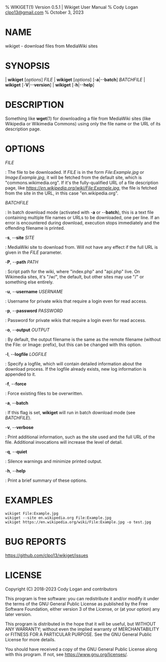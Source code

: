 % WIKIGET(1) Version 0.5.1 | Wikiget User Manual
% Cody Logan <clpo13@gmail.com>
% October 3, 2023

# NAME

wikiget - download files from MediaWiki sites

# SYNOPSIS

| **wikiget** \[*options*] *FILE*
| **wikiget** \[*options*] \[\-**a**|\-\-**batch**] *BATCHFILE*
| **wikiget** \[\-**V**|\-\-**version**]
| **wikiget** \[\-**h**|\-\-**help**]

# DESCRIPTION

Something like **wget**(1) for downloading a file from MediaWiki sites (like Wikipedia or Wikimedia Commons) using only
the file name or the URL of its description page.

# OPTIONS

*FILE*

:   The file to be downloaded. If *FILE* is in the form *File:Example.jpg* or *Image:Example.jpg*, it will be fetched
    from the default site, which is "commons.wikimedia.org". If it's the fully-qualified URL of a file description page,
    like *https://en.wikipedia.org/wiki/File:Example.jpg*, the file is fetched from the site in the URL, in this case
    "en.wikipedia.org".

*BATCHFILE*

:   In batch download mode (activated with \-**a** or \-\-**batch**), this is a text file containing multiple file names
    or URLs to be downloaded, one per line. If an error is encountered during download, execution stops immediately and
    the offending filename is printed.

\-**s**, \-\-**site** *SITE*

:   MediaWiki site to download from. Will not have any effect if the full URL is given in the *FILE* parameter.

\-**P**, \-\-**path** *PATH*

:   Script path for the wiki, where "index.php" and "api.php" live. On Wikimedia sites, it's "/w/", the default, but
    other sites may use "/" or something else entirely.

\-**u**, \-\-**username** *USERNAME*

:   Username for private wikis that require a login even for read access.

\-**p**, \-\-**password** *PASSWORD*

:   Password for private wikis that require a login even for read access.

\-**o**, \-\-**output** *OUTPUT*

:   By default, the output filename is the same as the remote filename (without the File: or Image: prefix), but this
    can be changed with this option.

\-**l**, \-\-**logfile** *LOGFILE*

:   Specify a logfile, which will contain detailed information about the download process. If the logfile already
    exists, new log information is appended to it.

\-**f**, \-\-**force**

:   Force existing files to be overwritten.

\-**a**, \-\-**batch**

:   If this flag is set, **wikiget** will run in batch download mode (see *BATCHFILE*).

\-**v**, \-\-**verbose**

:   Print additional information, such as the site used and the full URL of the file. Additional invocations will
    increase the level of detail.

\-**q**, \-\-**quiet**

:   Silence warnings and minimize printed output.

\-**h**, \-\-**help**

:   Print a brief summary of these options.

# EXAMPLES

```
wikiget File:Example.jpg
wikiget --site en.wikipedia.org File:Example.jpg
wikiget https://en.wikipedia.org/wiki/File:Example.jpg -o test.jpg
```

# BUG REPORTS

https://github.com/clpo13/wikiget/issues

# LICENSE

Copyright (C) 2018-2023 Cody Logan and contributors

This program is free software: you can redistribute it and/or modify it under the terms of the GNU General Public
License as published by the Free Software Foundation, either version 3 of the License, or (at your option) any later
version.

This program is distributed in the hope that it will be useful, but WITHOUT ANY WARRANTY; without even the implied
warranty of MERCHANTABILITY or FITNESS FOR A PARTICULAR PURPOSE. See the GNU General Public License for more details.

You should have received a copy of the GNU General Public License along with this program. If not, see
https://www.gnu.org/licenses/.
